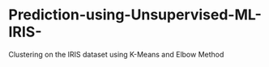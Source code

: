 # Prediction-using-Unsupervised-ML-IRIS-

Clustering on the IRIS dataset using K-Means and Elbow Method
